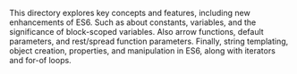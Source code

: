 This directory explores key concepts and features, including new enhancements of ES6. Such as about constants, variables, and the significance of block-scoped variables. Also arrow functions, default parameters, and rest/spread function parameters. Finally, string templating, object creation, properties, and manipulation in ES6, along with iterators and for-of loops.
